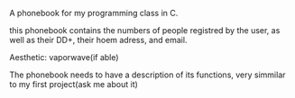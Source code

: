 A phonebook for my programming class in C.

this phonebook contains the numbers of people registred by the user, as well as their DD+, their hoem adress, and email.

Aesthetic: vaporwave(if able)

The phonebook needs to have a description of its functions, very simmilar to my first project(ask me about it)
